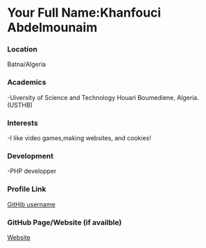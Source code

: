 # Your Full Name:Khanfouci Abdelmounaim

### Location
Batna/Algeria

### Academics
-Uiversity of Science and Technology Houari Boumediene, Algeria. (USTHB)

### Interests
-I like video games,making websites, and cookies!
### Development
-PHP developper

### Profile Link
[GitHib username](https://github.com/abdulmounaim)

### GitHub Page/Website (if availble)
[Website](https://abdulmounaim.com/)